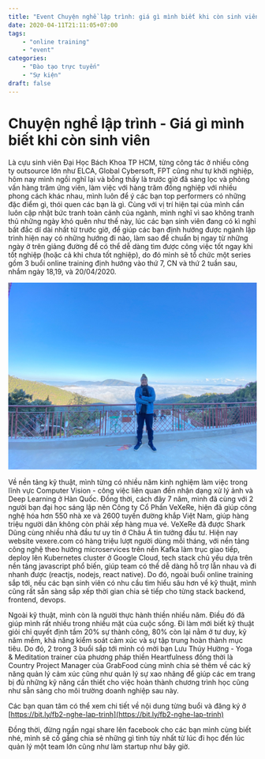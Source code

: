 ```yaml
---
title: "Event Chuyện nghề lập trình: giá gì mình biết khi còn sinh viên"
date: 2020-04-11T21:11:05+07:00
tags:
    - "online training"
    - "event"
categories:
    - "Đào tạo trực tuyến"
    - "Sự kiện"
draft: false
---
```


# Chuyện nghề lập trình - Giá gì mình biết khi còn sinh viên

Là cựu sinh viên Đại Học Bách Khoa TP HCM, từng công tác ở nhiều công ty outsource lớn như ELCA, Global Cybersoft, FPT cũng như tự khởi nghiệp, hôm nay mình ngồi nghĩ lại và bỗng thấy là trước giờ đã sàng lọc và phỏng vấn hàng trăm ứng viên, làm việc với hàng trăm đồng nghiệp với nhiều phong cách khác nhau, mình luôn để ý các bạn top performers có những đặc điểm gì, thói quen các bạn là gì. Cùng với vị trí hiện tại của mình cần luôn cập nhật bức tranh toàn cảnh của ngành, mình nghĩ vì sao không tranh thủ những ngày khó quên như thế này, lúc các bạn sinh viên đang có kì nghỉ bất đắc dĩ dài nhất từ trước giờ, để giúp các bạn định hướng được ngành lập trình hiện nay có những hướng đi nào, làm sao để chuẩn bị ngay từ những ngày ở trên giảng đường để có thể dễ dàng tìm được công việc tốt ngay khi tốt nghiệp (hoặc cả khi chưa tốt nghiệp), do đó mình sẽ tổ chức một series gồm 3 buổi online training định hướng vào thứ 7, CN và thứ 2 tuần sau, nhắm ngày 18,19, và 20/04/2020. 

![Long Luong](/img/long-on-himalayan.jpg "Một đỉnh núi trên dãy Himalaya")

Về nền tảng kỹ thuật, mình từng có nhiều năm kinh nghiệm làm việc trong lĩnh vực Computer Vision - công việc liên quan đến nhận dạng xử lý ảnh và Deep Learning ở Hàn Quốc. Đồng thời, cách đây 7 năm, mình đã cùng với 2 người bạn đại học sáng lập nên Công ty Cổ Phần VeXeRe, hiện đã giúp công nghệ hóa hơn 550 nhà xe và 2600 tuyến đường khắp Việt Nam, giúp hàng triệu người dân không còn phải xếp hàng mua vé. VeXeRe đã được Shark Dũng cùng nhiều nhà đầu tư uy tín ở Châu Á tin tưởng đầu tư. Hiện nay website vexere.com có hàng triệu lượt người dùng mỗi tháng, với nền tảng công nghệ theo hướng microservices trên nền Kafka làm trục giao tiếp, deploy lên Kubernetes cluster ở Google Cloud, tech stack chủ yếu dựa trên nền tảng javascript phổ biến, giúp team có thể dễ dàng hỗ trợ lẫn nhau và đi nhanh được (reactjs, nodejs, react native). Do đó, ngoài buổi online training sắp tới, nếu các bạn sinh viên có nhu cầu tìm hiểu sâu hơn về kỹ thuật, mình cũng rất sẵn sàng sắp xếp thời gian chia sẻ tiếp cho từng stack backend, frontend, devops.

Ngoài kỹ thuật, mình còn là người thực hành thiền nhiều năm. Điều đó đã giúp mình rất nhiều trong nhiều mặt của cuộc sống. Đi làm mới biết kỹ thuật giỏi chỉ quyết định tầm 20% sự thành công, 80% còn lại nằm ở tư duy, kỹ năm mềm, khả năng kiểm soát cảm xúc và sự tập trung hoàn thành mục tiêu. Do đó, 2 trong 3 buổi sắp tới mình có mời bạn Lưu Thúy Hường - Yoga & Meditation trainer của phương pháp thiền Heartfulness đồng thời là Country Project Manager của GrabFood cùng mình chia sẻ thêm về các kỹ năng quản lý cảm xúc cũng như quản lý sự xao nhãng để giúp các em trang bị đủ những kỹ năng cần thiết cho việc hoàn thành chương trình học cũng như sẵn sàng cho môi trường doanh nghiệp sau này.

Các bạn quan tâm có thể xem chi tiết về nội dung từng buổi và đăng ký ở [https://bit.ly/fb2-nghe-lap-trinh](https://bit.ly/fb2-nghe-lap-trinh)

Đồng thời, đừng ngần ngại share lên facebook cho các bạn mình cùng biết nhé, mình sẽ cố gắng chia sẻ những gì tinh túy nhất từ lúc đi học đến lúc quản lý một team lớn cũng như làm startup như bây giờ.

